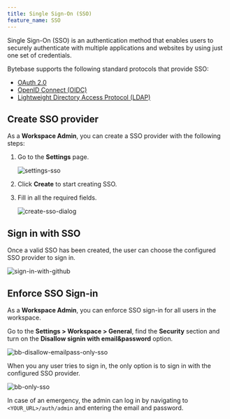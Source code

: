 ```yaml
---
title: Single Sign-On (SSO)
feature_name: SSO
---
```


Single Sign-On (SSO) is an authentication method that enables users to securely authenticate with multiple applications and websites by using just one set of credentials.

Bytebase supports the following standard protocols that provide SSO:

- [OAuth 2.0](/docs/administration/sso/oauth2)
- [OpenID Connect (OIDC)](/docs/administration/sso/oidc)
- [Lightweight Directory Access Protocol (LDAP)](/docs/administration/sso/ldap)

## Create SSO provider

As a **Workspace Admin**, you can create a SSO provider with the following steps:

1. Go to the **Settings** page.

   ![settings-sso](/content/docs/administration/sso/settings-sso.webp)

2. Click **Create** to start creating SSO.
3. Fill in all the required fields.

   ![create-sso-dialog](/content/docs/administration/sso/create-sso-dialog.webp)

## Sign in with SSO

Once a valid SSO has been created, the user can choose the configured SSO provider to sign in.

![sign-in-with-github](/content/docs/administration/sso/sign-in-with-github.webp)

## Enforce SSO Sign-in

As a **Workspace Admin**, you can enforce SSO sign-in for all users in the workspace.

Go to the **Settings > Workspace > General**, find the **Security** section and turn on the **Disallow signin with email&password** option.

![bb-disallow-emailpass-only-sso](/content/docs/administration/sso/bb-disallow-emailpass-only-sso.webp)

When you any user tries to sign in, the only option is to sign in with the configured SSO provider.

![bb-only-sso](/content/docs/administration/sso/bb-only-sso.webp)

In case of an emergency, the admin can log in by navigating to `<YOUR_URL>/auth/admin` and entering the email and password.
